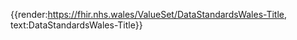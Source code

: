 <div class="warning"><span class="ImplementWarn"></span></div>

{{render:https://fhir.nhs.wales/ValueSet/DataStandardsWales-Title, text:DataStandardsWales-Title}}